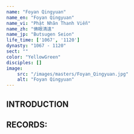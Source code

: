 ```yaml
---
name: "Foyan Qingyuan"
name_en: "Foyan Qingyuan"
name_vi: "Phật Nhãn Thanh Viễn"
name_zh: "佛眼清遠"
name_jp: "Butsugen Seion"
life_time: ['1067', '1120']
dynasty: "1067 - 1120"
sect: ""
color: "YellowGreen"
disciples: []
image: 
    src: "/images/masters/Foyan_Qingyuan.jpg"
    alt: "Foyan Qingyuan"
---
```


## INTRODUCTION



## RECORDS:



